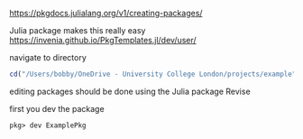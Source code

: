 https://pkgdocs.julialang.org/v1/creating-packages/

Julia package makes this really easy
https://invenia.github.io/PkgTemplates.jl/dev/user/

navigate to directory

```julia
cd("/Users/bobby/OneDrive - University College London/projects/example")
```

editing packages should be done using the Julia package Revise

first you dev the package
```julia-repl
pkg> dev ExamplePkg
```
